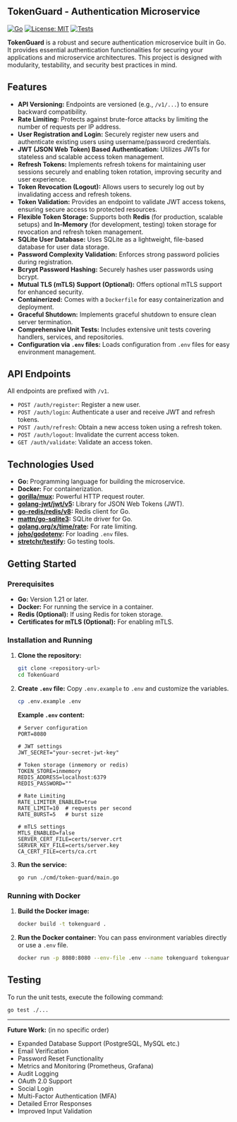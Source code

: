 ## TokenGuard - Authentication Microservice

[![Go](https://img.shields.io/badge/Go-1.21+-00ADD8?style=for-the-badge&logo=go&logoColor=white)](https://go.dev/)
[![License: MIT](https://img.shields.io/badge/License-MIT-yellow.svg)](https://opensource.org/licenses/MIT)
[![Tests](https://github.com/tomascosta29/TokenGuard/actions/workflows/go.yml/badge.svg)](https://github.com/tomascosta29/TokenGuard/actions/workflows/go.yml)

**TokenGuard** is a robust and secure authentication microservice built in Go. It provides essential authentication functionalities for securing your applications and microservice architectures. This project is designed with modularity, testability, and security best practices in mind.

## Features

*   **API Versioning:** Endpoints are versioned (e.g., `/v1/...`) to ensure backward compatibility.
*   **Rate Limiting:** Protects against brute-force attacks by limiting the number of requests per IP address.
*   **User Registration and Login:** Securely register new users and authenticate existing users using username/password credentials.
*   **JWT (JSON Web Token) Based Authentication:** Utilizes JWTs for stateless and scalable access token management.
*   **Refresh Tokens:** Implements refresh tokens for maintaining user sessions securely and enabling token rotation, improving security and user experience.
*   **Token Revocation (Logout):** Allows users to securely log out by invalidating access and refresh tokens.
*   **Token Validation:** Provides an endpoint to validate JWT access tokens, ensuring secure access to protected resources.
*   **Flexible Token Storage:** Supports both **Redis** (for production, scalable setups) and **In-Memory** (for development, testing) token storage for revocation and refresh token management.
*   **SQLite User Database:** Uses SQLite as a lightweight, file-based database for user data storage.
*   **Password Complexity Validation:** Enforces strong password policies during registration.
*   **Bcrypt Password Hashing:** Securely hashes user passwords using bcrypt.
*   **Mutual TLS (mTLS) Support (Optional):** Offers optional mTLS support for enhanced security.
*   **Containerized:** Comes with a `Dockerfile` for easy containerization and deployment.
*   **Graceful Shutdown:** Implements graceful shutdown to ensure clean server termination.
*   **Comprehensive Unit Tests:** Includes extensive unit tests covering handlers, services, and repositories.
*   **Configuration via `.env` files:** Loads configuration from `.env` files for easy environment management.

## API Endpoints

All endpoints are prefixed with `/v1`.

*   `POST /auth/register`: Register a new user.
*   `POST /auth/login`: Authenticate a user and receive JWT and refresh tokens.
*   `POST /auth/refresh`: Obtain a new access token using a refresh token.
*   `POST /auth/logout`: Invalidate the current access token.
*   `GET /auth/validate`: Validate an access token.

## Technologies Used

*   **Go:** Programming language for building the microservice.
*   **Docker:** For containerization.
*   **[gorilla/mux](https://github.com/gorilla/mux):** Powerful HTTP request router.
*   **[golang-jwt/jwt/v5](https://github.com/golang-jwt/jwt/v5):** Library for JSON Web Tokens (JWT).
*   **[go-redis/redis/v8](https://github.com/go-redis/redis/v8):** Redis client for Go.
*   **[mattn/go-sqlite3](https://github.com/mattn/go-sqlite3):** SQLite driver for Go.
*   **[golang.org/x/time/rate](https://pkg.go.dev/golang.org/x/time/rate):** For rate limiting.
*   **[joho/godotenv](https://github.com/joho/godotenv):** For loading `.env` files.
*   **[stretchr/testify](https://github.com/stretchr/testify):** Go testing tools.

## Getting Started

### Prerequisites

*   **Go:** Version 1.21 or later.
*   **Docker:** For running the service in a container.
*   **Redis (Optional):** If using Redis for token storage.
*   **Certificates for mTLS (Optional):** For enabling mTLS.

### Installation and Running

1.  **Clone the repository:**
    ```bash
    git clone <repository-url>
    cd TokenGuard
    ```

2.  **Create `.env` file:**
    Copy `.env.example` to `.env` and customize the variables.

    ```bash
    cp .env.example .env
    ```

    **Example `.env` content:**
    ```env
    # Server configuration
    PORT=8080

    # JWT settings
    JWT_SECRET="your-secret-jwt-key"

    # Token storage (inmemory or redis)
    TOKEN_STORE=inmemory
    REDIS_ADDRESS=localhost:6379
    REDIS_PASSWORD=""

    # Rate Limiting
    RATE_LIMITER_ENABLED=true
    RATE_LIMIT=10  # requests per second
    RATE_BURST=5   # burst size

    # mTLS settings
    MTLS_ENABLED=false
    SERVER_CERT_FILE=certs/server.crt
    SERVER_KEY_FILE=certs/server.key
    CA_CERT_FILE=certs/ca.crt
    ```

3.  **Run the service:**
    ```bash
    go run ./cmd/token-guard/main.go
    ```

### Running with Docker

1.  **Build the Docker image:**
    ```bash
    docker build -t tokenguard .
    ```

2.  **Run the Docker container:**
    You can pass environment variables directly or use a `.env` file.
    ```bash
    docker run -p 8080:8080 --env-file .env --name tokenguard tokenguard
    ```

## Testing

To run the unit tests, execute the following command:
```bash
go test ./...
```

---

**Future Work:** (in no specific order)

*   Expanded Database Support (PostgreSQL, MySQL etc.)
*   Email Verification
*   Password Reset Functionality
*   Metrics and Monitoring (Prometheus, Grafana)
*   Audit Logging
*   OAuth 2.0 Support
*   Social Login
*   Multi-Factor Authentication (MFA)
*   Detailed Error Responses
*   Improved Input Validation
